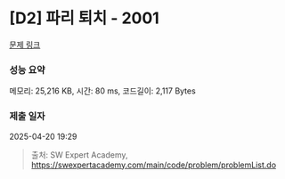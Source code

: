 # [D2] 파리 퇴치 - 2001 

[문제 링크](https://swexpertacademy.com/main/code/problem/problemDetail.do?contestProbId=AV5PzOCKAigDFAUq) 

### 성능 요약

메모리: 25,216 KB, 시간: 80 ms, 코드길이: 2,117 Bytes

### 제출 일자

2025-04-20 19:29



> 출처: SW Expert Academy, https://swexpertacademy.com/main/code/problem/problemList.do
